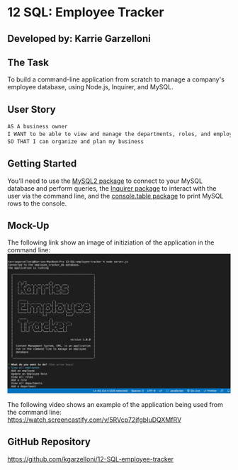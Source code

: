 # 12 SQL: Employee Tracker 

## Developed by: Karrie Garzelloni 

## The Task
To build a command-line application from scratch to manage a company's employee database, using Node.js, Inquirer, and MySQL.

## User Story

```md
AS A business owner
I WANT to be able to view and manage the departments, roles, and employees in my company
SO THAT I can organize and plan my business
```
## Getting Started

You’ll need to use the [MySQL2 package](https://www.npmjs.com/package/mysql2) to connect to your MySQL database and perform queries, the [Inquirer package](https://www.npmjs.com/package/inquirer) to interact with the user via the command line, and the [console.table package](https://www.npmjs.com/package/console.table) to print MySQL rows to the console.

## Mock-Up

The following link show an image of initiziation of the application in the command line:
![a screen shot of the command-line employee management application](./Assets/screen-shot-employee-tracker.png)

The following video shows an example of the application being used from the command line: https://watch.screencastify.com/v/5RVcp72jfgbIuDQXMfRV

## GitHub Repository 

https://github.com/kgarzelloni/12-SQL-employee-tracker


